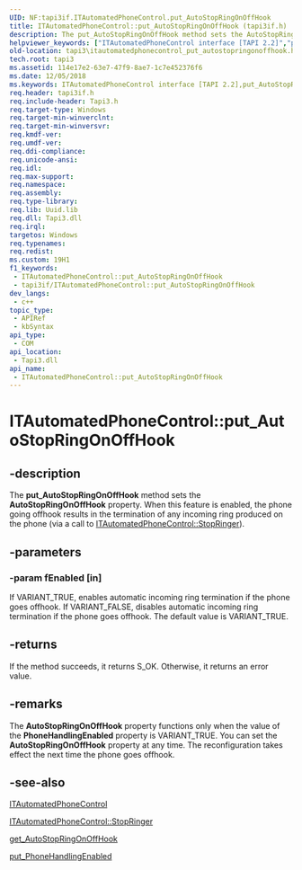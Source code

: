```yaml
---
UID: NF:tapi3if.ITAutomatedPhoneControl.put_AutoStopRingOnOffHook
title: ITAutomatedPhoneControl::put_AutoStopRingOnOffHook (tapi3if.h)
description: The put_AutoStopRingOnOffHook method sets the AutoStopRingOnOffHook property. When this feature is enabled, the phone going offhook results in the termination of any incoming ring produced on the phone (via a call to ITAutomatedPhoneControl::StopRinger).
helpviewer_keywords: ["ITAutomatedPhoneControl interface [TAPI 2.2]","put_AutoStopRingOnOffHook method","ITAutomatedPhoneControl.put_AutoStopRingOnOffHook","ITAutomatedPhoneControl::put_AutoStopRingOnOffHook","_tapi3_itautomatedphonecontrol_put_autostopringonoffhook","put_AutoStopRingOnOffHook","put_AutoStopRingOnOffHook method [TAPI 2.2]","put_AutoStopRingOnOffHook method [TAPI 2.2]","ITAutomatedPhoneControl interface","tapi3.itautomatedphonecontrol_put_autostopringonoffhook","tapi3if/ITAutomatedPhoneControl::put_AutoStopRingOnOffHook"]
old-location: tapi3\itautomatedphonecontrol_put_autostopringonoffhook.htm
tech.root: tapi3
ms.assetid: 114e17e2-63e7-47f9-8ae7-1c7e452376f6
ms.date: 12/05/2018
ms.keywords: ITAutomatedPhoneControl interface [TAPI 2.2],put_AutoStopRingOnOffHook method, ITAutomatedPhoneControl.put_AutoStopRingOnOffHook, ITAutomatedPhoneControl::put_AutoStopRingOnOffHook, _tapi3_itautomatedphonecontrol_put_autostopringonoffhook, put_AutoStopRingOnOffHook, put_AutoStopRingOnOffHook method [TAPI 2.2], put_AutoStopRingOnOffHook method [TAPI 2.2],ITAutomatedPhoneControl interface, tapi3.itautomatedphonecontrol_put_autostopringonoffhook, tapi3if/ITAutomatedPhoneControl::put_AutoStopRingOnOffHook
req.header: tapi3if.h
req.include-header: Tapi3.h
req.target-type: Windows
req.target-min-winverclnt: 
req.target-min-winversvr: 
req.kmdf-ver: 
req.umdf-ver: 
req.ddi-compliance: 
req.unicode-ansi: 
req.idl: 
req.max-support: 
req.namespace: 
req.assembly: 
req.type-library: 
req.lib: Uuid.lib
req.dll: Tapi3.dll
req.irql: 
targetos: Windows
req.typenames: 
req.redist: 
ms.custom: 19H1
f1_keywords:
 - ITAutomatedPhoneControl::put_AutoStopRingOnOffHook
 - tapi3if/ITAutomatedPhoneControl::put_AutoStopRingOnOffHook
dev_langs:
 - c++
topic_type:
 - APIRef
 - kbSyntax
api_type:
 - COM
api_location:
 - Tapi3.dll
api_name:
 - ITAutomatedPhoneControl::put_AutoStopRingOnOffHook
---
```


# ITAutomatedPhoneControl::put_AutoStopRingOnOffHook


## -description

The 
<b>put_AutoStopRingOnOffHook</b> method sets the <b>AutoStopRingOnOffHook</b> property. When this feature is enabled, the phone going offhook results in the termination of any incoming ring produced on the phone (via a call to 
<a href="/windows/desktop/api/tapi3if/nf-tapi3if-itautomatedphonecontrol-stopringer">ITAutomatedPhoneControl::StopRinger</a>).

## -parameters

### -param fEnabled [in]

If VARIANT_TRUE, enables automatic incoming ring termination if the phone goes offhook. If VARIANT_FALSE, disables automatic incoming ring termination if the phone goes offhook. The default value is VARIANT_TRUE.

## -returns

If the method succeeds, it returns S_OK. Otherwise, it returns an error value.

## -remarks

The <b>AutoStopRingOnOffHook</b> property functions only when the value of the <b>PhoneHandlingEnabled</b> property is VARIANT_TRUE. You can set the <b>AutoStopRingOnOffHook</b> property at any time. The reconfiguration takes effect the next time the phone goes offhook.

## -see-also

<a href="/windows/desktop/api/tapi3if/nn-tapi3if-itautomatedphonecontrol">ITAutomatedPhoneControl</a>



<a href="/windows/desktop/api/tapi3if/nf-tapi3if-itautomatedphonecontrol-stopringer">ITAutomatedPhoneControl::StopRinger</a>



<a href="/windows/desktop/api/tapi3if/nf-tapi3if-itautomatedphonecontrol-get_autostopringonoffhook">get_AutoStopRingOnOffHook</a>



<a href="/windows/desktop/api/tapi3if/nf-tapi3if-itautomatedphonecontrol-put_phonehandlingenabled">put_PhoneHandlingEnabled</a>

